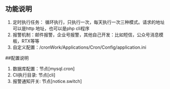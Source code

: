 
## 功能说明

 1. 定时执行任务： 循环执行，只执行一次，每天执行一次三种模式。请求的地址可以是http 地址，也可以是php cli程序
 2. 报警机制：邮件报警，企业号报警，其他自己开发：比如短信，公众号消息模板，RTX等等
 3. 自定义配置：/cronWork/Applications/Cron/Config/application.ini


##配置说明

 1. 数据库配置：节点[mysql.cron]
 2. Cli执行目录:  节点[cli]
 3. 报警通知开关: 节点[notice.switch]
